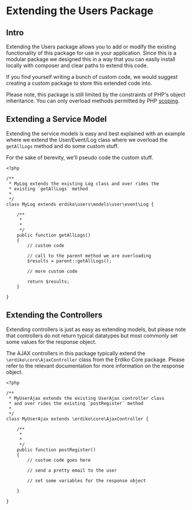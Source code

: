 # Extending the Users Package

## Intro

Extending the Users package allows you to add or modify the existing functionality of this package for use in your application. Since this is a modular package we designed this in a way that you can easily install locally with composer and clear paths to extend this code.

If you find yourself writing a bunch of custom code, we would suggest creating a custom package to store this extended code into.

Please note, this package is still limited by the constraints of PHP's object inheritance. You can only overload methods permitted by PHP [scoping](http://php.net/manual/en/language.oop5.visibility.php).

## Extending a Service Model

Extending the service models is easy and best explained with an example where we extend the User/Event/Log class where we overload the `getAllLogs` method and do some custom stuff.

For the sake of berevity, we'll pseudo code the custom stuff.

```
<?php

/**
 * MyLog extends the existing Log class and over rides the 
 * existing `getAllLogs` method
 *
 */
class MyLog extends erdiko\users\models\user\event\Log {

    /**
     *
     *
     */
    public function getAllLogs()
    {
        // custom code

        // call to the parent method we are overloading
        $results = parent::getAllLogs();

        // more custom code
        
        return $results;
    }

}
```


## Extending the Controllers

Extending controllers is just as easy as extending models, but please note that controllers do not return typical datatypes but most commonly set some values for the response object.

The AJAX controllers in this package typically extend the `\erdiko\core\AjaxController` class from the Erdiko Core package. Please refer to the relevant documentation for more information on the response object.

```
<?php

/**
 * MyUserAjax extends the existing UserAjax controller class 
 * and over rides the existing `postRegister` method
 *
 */
class MyUserAjax extends \erdiko\core\AjaxController {

    /**
     *
     *
     */
    public function postRegister()
    {
        // custom code goes here
        
        // send a pretty email to the user
        
        // set some variables for the response object
        
    }

}
```